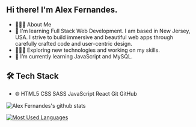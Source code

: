 ## Hi there! I'm Alex Fernandes.
- 👨🏻‍💻  About Me
- 👨   I'm learning Full Stack Web Development. I am based in New Jersey, USA. I strive to build immersive and beautiful web apps through carefully crafted code and user-centric design.
- 👨🏻‍💻   Exploring new technologies and working on my skills.
- 🌱   I’m currently learning JavaScript and MySQL.

## 🛠  Tech Stack
- 🌐   HTML5  CSS SASS JavaScript React Git GitHub


![Alex Fernandes's github stats](https://github-readme-stats.vercel.app/api?username=aafernands&show_icons=true)

[![Most Used Languages](https://github-readme-stats.vercel.app/api/top-langs/?username=aafernands)](https://github.com/aafernands/github-readme-stats)



<!--
**aafernands/aafernands** is a ✨ _special_ ✨ repository because its `README.md` (this file) appears on your GitHub profile.

Here are some ideas to get you started:

- 🔭 I’m currently working on ...
- 🌱 I’m currently learning ...
- 👯 I’m looking to collaborate on ...
- 🤔 I’m looking for help with ...
- 💬 Ask me about ...
- 📫 How to reach me: ...
- 😄 Pronouns: ...
- ⚡ Fun fact: ...
-->
